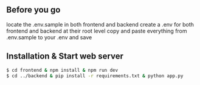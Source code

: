 ## Before you go
locate the .env.sample in both frontend and backend
create a .env for both frontend and backend at their root level
copy and paste everything from .env.sample to your .env and save 

## Installation & Start web server
```bash -- To setup node version manually by going into each sub folder: 
$ cd frontend & npm install & npm run dev
$ cd ../backend & pip install -r requirements.txt & python app.py
```
